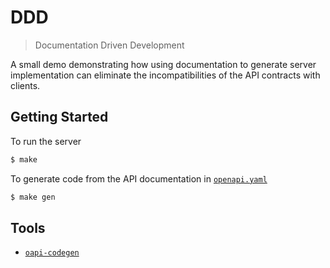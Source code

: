 # DDD

> Documentation Driven Development

A small demo demonstrating how using documentation to generate server
implementation can eliminate the incompatibilities of the API contracts with
clients.

## Getting Started

To run the server
```sh
$ make
```

To generate code from the API documentation in [`openapi.yaml`](openapi.yaml)
```sh
$ make gen
```

## Tools
* [`oapi-codegen`](https://github.com/deepmap/oapi-codegen)
